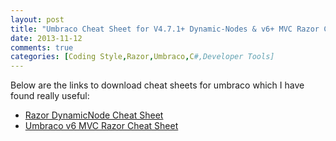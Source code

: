 ```yaml
---
layout: post
title: "Umbraco Cheat Sheet for V4.7.1+ Dynamic-Nodes & v6+ MVC Razor Cheatsheets"
date: 2013-11-12
comments: true
categories: [Coding Style,Razor,Umbraco,C#,Developer Tools]
---
```

Below are the links to download cheat sheets for umbraco which I have found really useful:

- [Razor DynamicNode Cheat Sheet](http://our.umbraco.org/projects/developer-tools/razor-dynamicnode-cheat-sheet)
- [Umbraco v6 MVC Razor Cheat Sheet](http://our.umbraco.org/projects/developer-tools/umbraco-v6-mvc-razor-cheatsheets)